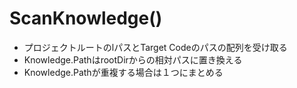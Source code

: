 # ScanKnowledge()

* プロジェクトルートのlパスとTarget Codeのパスの配列を受け取る
* Knowledge.PathはrootDirからの相対パスに置き換える
* Knowledge.Pathが重複する場合は１つにまとめる